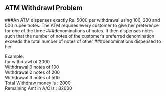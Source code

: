 ## ATM Withdrawl Problem
###An ATM dispenses exactly Rs. 5000 per withdrawal using 100, 200 and 500 rupee notes. The ATM requires every customer to give her preference for one of the three
###denominations of notes. It then dispenses notes such that the number of notes of the customer’s preferred denomination exceeds the total number of notes of other ###denominations dispensed to her.

Example:<br />
for withdrawl of 2000<br />
Withdrawal 0 notes of 100<br />
Withdrawal 2 notes of 200<br />
Withdrawal 3 notes of 500<br />
Total Withdraw money is : 2000<br />
Remaining Amt in A/C is : 82000<br />
